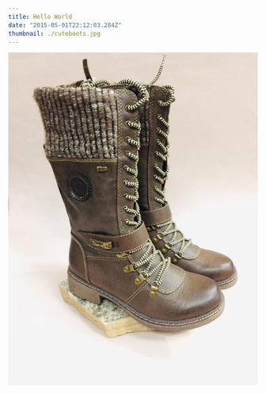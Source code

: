 ```yaml
---
title: Hello World
date: "2015-05-01T22:12:03.284Z"
thumbnail: ./cuteboots.jpg
---
```


![hello-world](./cuteboots.jpg)
